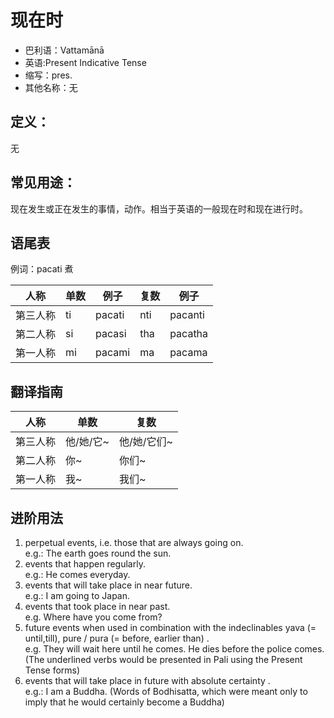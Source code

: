 # 现在时

- 巴利语：Vattamānā
- 英语:Present Indicative Tense
- 缩写：pres.
- 其他名称：无

## 定义：

无

## 常见用途：

现在发生或正在发生的事情，动作。相当于英语的一般现在时和现在进行时。

## 语尾表
例词：pacati 煮

| 人称 | 单数  | 例子 | 复数  | 例子 |
| --- | ----- |----- | --- | --- |
| 第三人称 | ti | pacati | nti | pacanti |
| 第二人称 | si | pacasi | tha | pacatha |
| 第一人称 | mi | pacami | ma | pacama |

## 翻译指南
| 人称 | 单数  |  复数  |
| --- | ----- |----- |
| 第三人称 | 他/她/它~ | 他/她/它们~ |
| 第二人称 | 你~ |  你们~ | 
| 第一人称 | 我~ |  我们~ | 

## 进阶用法

1. perpetual events, i.e. those that are always going on.<br>
e.g.: The earth goes round the sun.
2. events that happen regularly.<br>
e.g.: He comes everyday.
3. events that will take place in near future.<br>
e.g.: I am going to Japan.
4. events that took place in near past.<br>
e.g. Where have you come from?
5. future events when used in combination with the indeclinables yava (= until,till), pure / pura (= before, earlier than) .<br>
e.g. They will wait here until he comes. He dies before the police comes.<br>
(The underlined verbs would be presented in Pali using the Present Tense forms)
6. events that will take place in future with absolute certainty .<br>
e.g.: I am a Buddha. (Words of Bodhisatta, which were meant only to
imply that he would certainly become a Buddha)